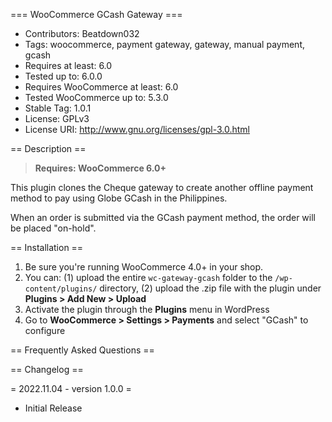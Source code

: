 === WooCommerce GCash Gateway ===

 - Contributors: Beatdown032
 - Tags: woocommerce, payment gateway, gateway, manual payment, gcash
 - Requires at least: 6.0
 - Tested up to: 6.0.0
 - Requires WooCommerce at least: 6.0
 - Tested WooCommerce up to: 5.3.0
 - Stable Tag: 1.0.1
 - License: GPLv3
 - License URI: http://www.gnu.org/licenses/gpl-3.0.html

== Description ==

> **Requires: WooCommerce 6.0+**

This plugin clones the Cheque gateway to create another offline payment method to pay using Globe GCash in the Philippines.

When an order is submitted via the GCash payment method, the order will be placed "on-hold".

== Installation ==

1. Be sure you're running WooCommerce 4.0+ in your shop.
2. You can: (1) upload the entire `wc-gateway-gcash` folder to the `/wp-content/plugins/` directory, (2) upload the .zip file with the plugin under **Plugins &gt; Add New &gt; Upload**
3. Activate the plugin through the **Plugins** menu in WordPress
4. Go to **WooCommerce &gt; Settings &gt; Payments** and select "GCash" to configure

== Frequently Asked Questions ==


== Changelog ==

= 2022.11.04 - version 1.0.0 =
 * Initial Release
